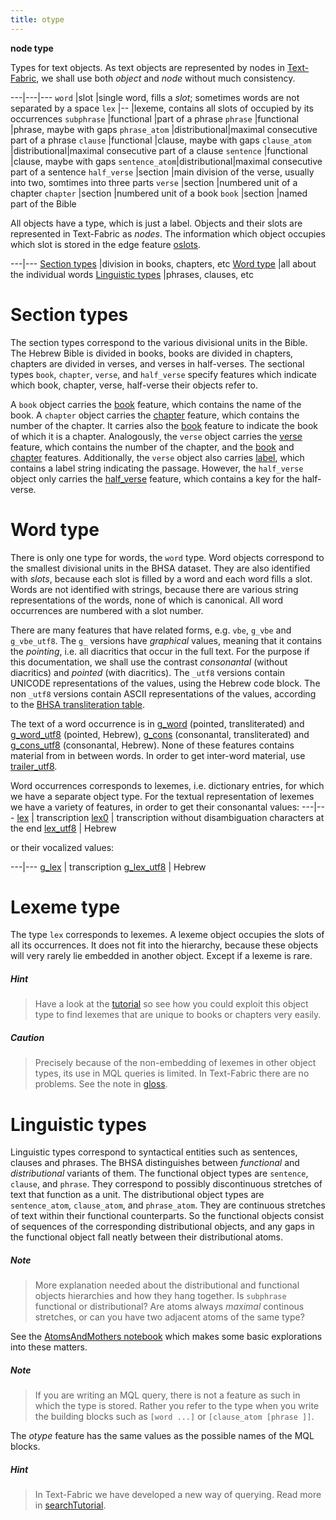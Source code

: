 ```yaml
---
title: otype
---
```


**node type**

Types for text objects.
As text objects are represented by nodes in
[Text-Fabric](https://github.com/ETCBC/text-fabric/wiki),
we shall use both *object* and *node* without much consistency.  

---|---|---
`word`         |slot          |single word, fills a *slot*; sometimes words are not separated by a space
`lex`          |--            |lexeme, contains all slots of occupied by its occurrences
`subphrase`    |functional    |part of a phrase
`phrase`       |functional    |phrase, maybe with gaps
`phrase_atom`  |distributional|maximal consecutive part of a phrase
`clause`       |functional    |clause, maybe with gaps
`clause_atom`  |distributional|maximal consecutive part of a clause
`sentence`     |functional    |clause, maybe with gaps
`sentence_atom`|distributional|maximal consecutive part of a sentence
`half_verse`   |section       |main division of the verse, usually into two, somtimes into three parts
`verse`        |section       |numbered unit of a chapter
`chapter`      |section       |numbered unit of a book
`book`         |section       |named part of the Bible

All objects have a type, which is just a label.
Objects and their slots are represented in Text-Fabric as *nodes*.
The information which object occupies which slot is stored in the edge feature [oslots](oslots).

---|---
[Section types](#section-types)        |division in books, chapters, etc
[Word type](#word-type)                |all about the individual words
[Linguistic types](#linguistic-types)  |phrases, clauses, etc

# Section types

The section types correspond to the various divisional units in the Bible.
The Hebrew Bible is divided in books, books are divided in chapters, chapters are divided in verses, and verses in half-verses.
The sectional types
`book`, `chapter`, `verse`, and `half_verse`
specify features which indicate which book, chapter, verse, half-verse their objects refer to.

A `book` object carries the [book](book) feature, which contains the name of the book.
A `chapter` object carries the [chapter](chapter) feature, which contains the number of the chapter.
It carries also the [book](book) feature to indicate the book of which it is a chapter.
Analogously, the `verse` object carries the [verse](verse) feature, which contains the number of the chapter,
and the [book](book) and [chapter](chapter) features.
Additionally, the `verse` object also carries [label](label), which contains a label string indicating the passage.
However, the `half_verse` object only carries the [half_verse](half_verse) feature, which contains a key for the half-verse.

# Word type

There is only one type for words, the `word` type.
Word objects correspond to the smallest divisional units in the BHSA dataset.
They are also identified with *slots*, because each slot is filled by a word and each word fills a slot.
Words are not identified with strings, because there are various
string representations of the words, none of which is canonical. All word occurrences are numbered
with a slot number.

There are many features that have related forms, e.g. `vbe`, `g_vbe` and `g_vbe_utf8`.
The `g_` versions have *graphical* values, meaning that it contains the *pointing*,
i.e. all diacritics that occur in the full text.
For the purpose if this documentation, we shall use the contrast *consonantal* (without diacritics)
and *pointed* (with diacritics).
The `_utf8` versions contain UNICODE representations of the values, using the Hebrew code block.
The non `_utf8` versions contain ASCII representations of the values, according to the
[BHSA transliteration table](https://shebanq.ancient-data.org/shebanq/static/docs/BHSA-transcription.pdf). 

The text of a word occurrence is in
[g_word](g_word) (pointed, transliterated) and [g_word_utf8](g_word_utf8) (pointed, Hebrew),
[g_cons](g_cons) (consonantal, transliterated) and [g_cons_utf8](g_cons_utf8) (consonantal, Hebrew).
None of these features contains material from in between words.
In order to get inter-word material, use 
[trailer_utf8](trailer_utf8).

Word occurrences corresponds to lexemes, i.e. dictionary entries, for which we have a separate object type.
For the textual representation of lexemes we have a variety of features, in order to get their 
consonantal values:
---|---
[lex](lex) | transcription
[lex0](lex0) | transcription without disambiguation characters at the end
[lex_utf8](lex_utf8) | Hebrew

or their vocalized values:

---|---
[g_lex](g_lex) | transcription
[g_lex_utf8](g_lex_utf8) | Hebrew

# Lexeme type

The type `lex` corresponds to lexemes. A lexeme object occupies the slots of all its occurrences.
It does not fit into the hierarchy, because these objects will very rarely lie embedded in another object.
Except if a lexeme is rare.

##### Hint
> Have a look at the [tutorial](https://github.com/ETCBC/text-fabric/blob/master/docs/tutorial.ipynb)
so see how you could exploit this object type to find
lexemes that are unique to books or chapters very easily.

##### Caution
> Precisely because of the non-embedding of lexemes in other object types, its use
in MQL queries is limited. In Text-Fabric there are no problems.
See the note in [gloss](gloss).

# Linguistic types

Linguistic types correspond to syntactical entities such as sentences, clauses and phrases.
The BHSA distinguishes between *functional* and *distributional* variants of them.
The functional object types are `sentence`, `clause`, and `phrase`.
They correspond to possibly discontinuous stretches of text that function as a unit.
The distributional object types are `sentence_atom`, `clause_atom`, and `phrase_atom`.
They are continuous stretches of text within their functional counterparts.
So the functional objects consist of sequences of the corresponding distributional objects, and any gaps in
the functional object fall neatly between their distributional atoms.

##### Note
> More explanation needed about the distributional and functional objects hierarchies and how they hang together.
Is `subphrase` functional or distributional?
Are atoms always *maximal* continous stretches, or can you have two adjacent atoms of the same type?

See the [AtomsAndMothers notebook](https://github.com/ETCBC/bhsa/blob/master/docs/notebooks/AtomsAndMothers.ipynb)
which makes some basic explorations into these matters.

##### Note
> If you are writing an MQL query, there is not a feature as such in which the type is stored.
Rather you refer to the type when you write the building blocks such as `[word ...]` or
`[clause_atom [phrase ]]`. 

The *otype* feature has the same values as the possible names of the MQL blocks.

##### Hint
> In Text-Fabric we have developed a new way of querying.
Read more in
[searchTutorial](/etcbc/text-fabric/blob/master/docs/searchTutorial.ipynb).
